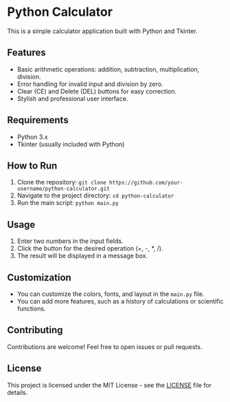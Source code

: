 # Python Calculator

This is a simple calculator application built with Python and Tkinter.

## Features

* Basic arithmetic operations: addition, subtraction, multiplication, division.
* Error handling for invalid input and division by zero.
* Clear (CE) and Delete (DEL) buttons for easy correction.
* Stylish and professional user interface.

## Requirements

* Python 3.x
* Tkinter (usually included with Python)

## How to Run

1. Clone the repository: `git clone https://github.com/your-username/python-calculator.git`
2. Navigate to the project directory: `cd python-calculator`
3. Run the main script: `python main.py`

## Usage

1. Enter two numbers in the input fields.
2. Click the button for the desired operation (+, -, *, /).
3. The result will be displayed in a message box.

## Customization

* You can customize the colors, fonts, and layout in the `main.py` file.
* You can add more features, such as a history of calculations or scientific functions.

## Contributing

Contributions are welcome! Feel free to open issues or pull requests.

## License

This project is licensed under the MIT License - see the [LICENSE](LICENSE) file for details.
